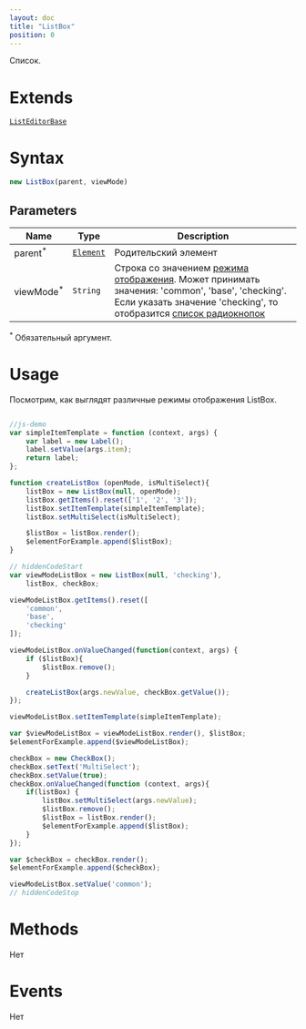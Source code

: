 ```yaml
---
layout: doc
title: "ListBox"
position: 0
---
```


Список.

# Extends

[`ListEditorBase`](../ListEditorBase/)

# Syntax

```js
new ListBox(parent, viewMode)
```

## Parameters

|Name|Type|Description|
|----|----|-----------|
|parent<sup>*</sup>|[`Element`](../../Core/Elements/Element)|Родительский элемент|
|viewMode<sup>*</sup>|`String`|Строка со значением [режима отображения](../../Core/viewMode/). Может принимать значения: 'common', 'base', 'checking'. Если указать значение 'checking', то отобразится [список радиокнопок](../RadioGroup/)|

<sup>*</sup> Обязательный аргумент.

# Usage

Посмотрим, как выглядят различные режимы отображения ListBox.

```js

//js-demo
var simpleItemTemplate = function (context, args) {
    var label = new Label();
    label.setValue(args.item);
    return label;
};

function createListBox (openMode, isMultiSelect){
	listBox = new ListBox(null, openMode);
	listBox.getItems().reset(['1', '2',	'3']);
	listBox.setItemTemplate(simpleItemTemplate);
	listBox.setMultiSelect(isMultiSelect);

    $listBox = listBox.render();
	$elementForExample.append($listBox);
}

// hiddenCodeStart
var viewModeListBox = new ListBox(null, 'checking'), 
	listBox, checkBox;

viewModeListBox.getItems().reset([
	'common',
	'base',
	'checking'
]);

viewModeListBox.onValueChanged(function(context, args) {
	if ($listBox){
		$listBox.remove();
	}

	createListBox(args.newValue, checkBox.getValue());
});

viewModeListBox.setItemTemplate(simpleItemTemplate);

var $viewModeListBox = viewModeListBox.render(), $listBox;
$elementForExample.append($viewModeListBox);

checkBox = new CheckBox();
checkBox.setText('MultiSelect');
checkBox.setValue(true);
checkBox.onValueChanged(function (context, args){
	if(listBox) {
		listBox.setMultiSelect(args.newValue);
		$listBox.remove();
		$listBox = listBox.render();
		$elementForExample.append($listBox);
	}
});

var $checkBox = checkBox.render();
$elementForExample.append($checkBox);

viewModeListBox.setValue('common');
// hiddenCodeStop
```


# Methods

Нет


# Events

Нет
